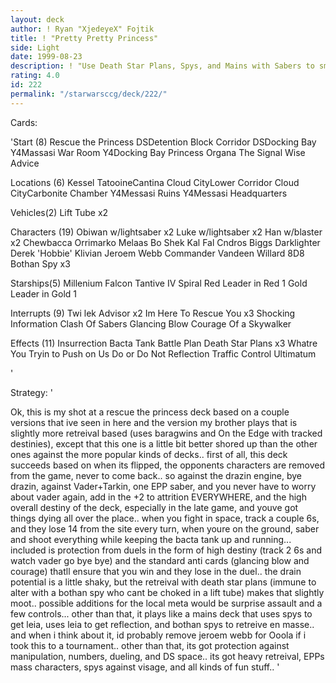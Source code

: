 ```yaml
---
layout: deck
author: ! Ryan "XjedeyeX" Fojtik
title: ! "Pretty Pretty Princess"
side: Light
date: 1999-08-23
description: ! "Use Death Star Plans, Spys, and Mains with Sabers to smack down characters so they dont come back.. rescue the whench as fast as possible"
rating: 4.0
id: 222
permalink: "/starwarsccg/deck/222/"
---
```

Cards: 

'Start (8)
Rescue the Princess
DSDetention Block Corridor
DSDocking Bay
Y4Massasi War Room
Y4Docking Bay
Princess Organa
The Signal
Wise Advice

Locations (6)
Kessel
TatooineCantina
Cloud CityLower Corridor
Cloud CityCarbonite Chamber
Y4Messasi Ruins
Y4Messasi Headquarters

Vehicles(2)
Lift Tube x2

Characters (19)
Obiwan w/lightsaber x2
Luke w/lightsaber x2
Han w/blaster x2
Chewbacca
Orrimarko
Melaas
Bo Shek
Kal Fal Cndros
Biggs Darklighter
Derek 'Hobbie' Klivian
Jeroem Webb
Commander Vandeen Willard
8D8
Bothan Spy x3

Starships(5)
Millenium Falcon
Tantive IV
Spiral
Red Leader in Red 1
Gold Leader in Gold 1

Interrupts (9)
Twi lek Advisor x2
Im Here To Rescue You x3
Shocking Information
Clash Of Sabers
Glancing Blow
Courage Of a Skywalker

Effects (11)
Insurrection
Bacta Tank
Battle Plan
Death Star Plans x3
Whatre You Tryin to Push on Us
Do or Do Not
Reflection
Traffic Control
Ultimatum

'

Strategy: '

Ok, this is my shot at a rescue the princess deck based on a couple versions that ive seen in here and the version my brother plays that is slightly more retreival based (uses baragwins and On the Edge with tracked destinies), except that this one is a little bit better shored up than the other ones against the more popular kinds of decks.. first of all, this deck succeeds based on  when its flipped, the opponents characters are removed from the game, never to come back.. so against the drazin engine, bye drazin, against Vader+Tarkin, one EPP saber, and you never have to worry about vader again, add in the +2 to attrition EVERYWHERE, and the high overall destiny of the deck, especially in the late game, and youve got things dying all over the place.. when you fight in space, track a couple 6s, and they lose 14 from the site every turn, when youre on the ground, saber and shoot everything while keeping the bacta tank up and running... included is protection from duels in the form of high destiny (track 2 6s and watch vader go bye bye) and the standard anti cards (glancing blow and courage) thatll ensure that you win and they lose in the duel.. the drain potential is a little shaky, but the retreival with death star plans (immune to alter with a bothan spy who cant be choked in a lift tube) makes that slightly moot.. possible additions for the local meta would be surprise assault and a few controls... other than that, it plays like a mains deck that uses spys to get leia, uses leia to get reflection, and bothan spys to retreive en masse.. and when i think about it, id probably remove jeroem webb for Ooola if i took this to a tournament.. other than that, its got protection against manipulation, numbers, dueling, and DS space.. its got heavy retreival, EPPs mass characters, spys against visage, and all kinds of fun stuff.. '
